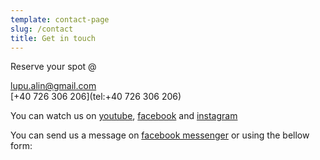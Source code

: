 ```yaml
---
template: contact-page
slug: /contact
title: Get in touch
---
```

Reserve your spot @

[lupu.alin@gmail.com](mailto:lupu.alin@gmail.com)  
[+40 726 306 206](tel:+40 726 306 206)

You can watch us on [youtube](https://www.youtube.com/user/doomedro), [facebook](https://www.facebook.com/FlowRidersBrasov/) and [instagram](https://www.instagram.com/mbi_ro/)

You can send us a message on [facebook messenger](https://m.me/FlowRidersBrasov) or using the bellow form: